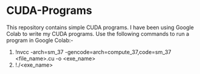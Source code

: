 # CUDA-Programs

This repository contains simple CUDA programs. I have been using Google Colab to write my CUDA programs. 
Use the following commands to run a program in Google Colab:-

1. !nvcc -arch=sm_37 -gencode=arch=compute_37,code=sm_37 <file_name>.cu -o <exe_name>
2. !./<exe_name>
